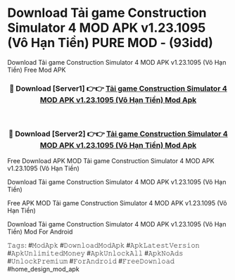 # Download Tải game Construction Simulator 4 MOD APK v1.23.1095 (Vô Hạn Tiền) PURE MOD - (93idd)
Download Tải game Construction Simulator 4 MOD APK v1.23.1095 (Vô Hạn Tiền) Free Mod APK

<div align="center">
<h3>🔴 Download [Server1] 👉👉 <a href="https://apk-comot.site?title=Tải_game_Construction_Simulator_4_MOD_APK_v1.23.1095_(Vô_Hạn_Tiền)">Tải game Construction Simulator 4 MOD APK v1.23.1095 (Vô Hạn Tiền) Mod Apk</a></h3><br>

<h3>🔴 Download [Server2] 👉👉 <a href="https://apk-comot.site?title=Tải_game_Construction_Simulator_4_MOD_APK_v1.23.1095_(Vô_Hạn_Tiền)">Tải game Construction Simulator 4 MOD APK v1.23.1095 (Vô Hạn Tiền) Mod Apk</a></h3>
</div>


Free Download APK MOD Tải game Construction Simulator 4 MOD APK v1.23.1095 (Vô Hạn Tiền)

Download Tải game Construction Simulator 4 MOD APK v1.23.1095 (Vô Hạn Tiền) 

Free APK MOD Tải game Construction Simulator 4 MOD APK v1.23.1095 (Vô Hạn Tiền) 

Download Tải game Construction Simulator 4 MOD APK v1.23.1095 (Vô Hạn Tiền) Mod For Android

𝚃𝚊𝚐𝚜: #𝙼𝚘𝚍𝙰𝚙𝚔 #𝙳𝚘𝚠𝚗𝚕𝚘𝚊𝚍𝙼𝚘𝚍𝙰𝚙𝚔 #𝙰𝚙𝚔𝙻𝚊𝚝𝚎𝚜𝚝𝚅𝚎𝚛𝚜𝚒𝚘𝚗 #𝙰𝚙𝚔𝚄𝚗𝚕𝚒𝚖𝚒𝚝𝚎𝚍𝙼𝚘𝚗𝚎𝚢 #𝙰𝚙𝚔𝚄𝚗𝚕𝚘𝚌𝚔𝙰𝚕𝚕 #𝙰𝚙𝚔𝙽𝚘𝙰𝚍𝚜 #𝚄𝚗𝚕𝚘𝚌𝚔𝙿𝚛𝚎𝚖𝚒𝚞𝚖 #𝙵𝚘𝚛𝙰𝚗𝚍𝚛𝚘𝚒𝚍 #𝙵𝚛𝚎𝚎𝙳𝚘𝚠𝚗𝚕𝚘𝚊𝚍 #home_design_mod_apk